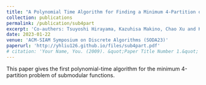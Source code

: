 ```yaml
---
title: "A Polynomial Time Algorithm for Finding a Minimum 4-Partition of a Submodular Function"
collection: publications
permalink: /publication/sub4part
excerpt: 'Co-authers: Tsuyoshi Hirayama, Kazuhisa Makino, Chao Xu and Ke Shi.'
date: 2023-01-22
venue: 'ACM-SIAM Symposium on Discrete Algorithms (SODA23)'
paperurl: 'http://yhliu126.github.io/files/sub4part.pdf'
# citation: 'Your Name, You. (2009). &quot;Paper Title Number 1.&quot; <i>Journal 1</i>. 1(1).'
---
```

This paper gives the first polynomial-time algorithm for the minimum 4-partition problem of submodular functions.
<!-- In this paper, we study the colorability of a special kind of planar graph. 
A graph $G$ is called $(d_1,\dots,d_r)$-colorable if its vertex set can be partitioned into $r$ sets $V_1,\dots,V_r$ such that the maximum degree of the induced subgraph $G[V_i]$ of $G$ is at most $d_i$ for $i\in {1,\dots,r}$. 
The problem we study is a variant of famous Steinberg’s conjecture. Steinberg conjectured that every planar graph without $4$-cycles and $5$-cycles are $(0,0,0)$-colorable. Unfortunately, the conjecture does not hold. Based on it, there are a large number of research results. It is known that every planar graph without $4$-cycles and $5$-cycles is $(3,4)$-colorable or $(2,6)$-colorable. 
In this paper, we reduce the gap by proving that every planar graph without $4$-cycles and $5$-cycles is $(3,3)$-colorable.  -->

<!-- [Download paper here](http://yhliu126.github.io/files/sub4part.pdf) -->

<!-- Recommended citation: Your Name, You. (2009). "Paper Title Number 1." <i>Journal 1</i>. 1(1). 